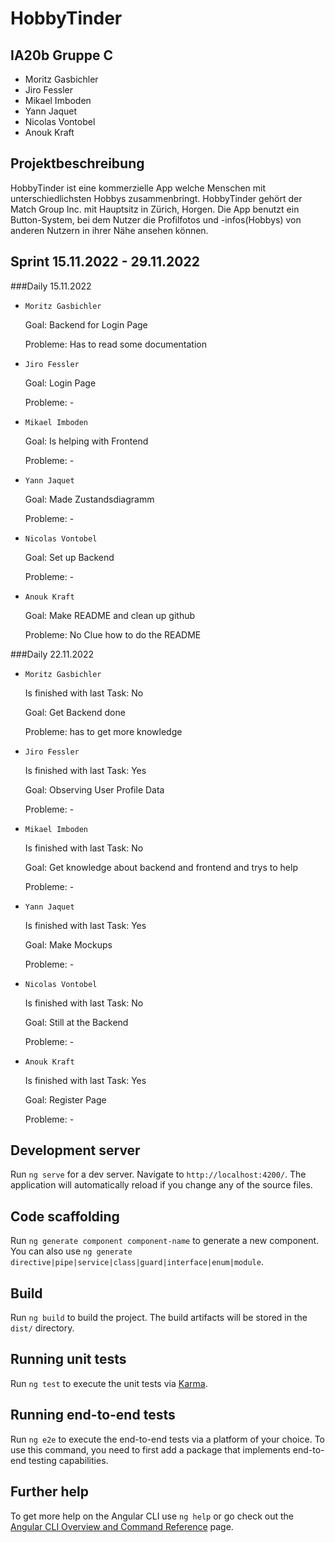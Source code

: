 # HobbyTinder

## IA20b Gruppe C

- Moritz Gasbichler
- Jiro Fessler
- Mikael Imboden
- Yann Jaquet
- Nicolas Vontobel
- Anouk Kraft

## Projektbeschreibung

HobbyTinder ist eine kommerzielle App welche Menschen mit unterschiedlichsten Hobbys
zusammenbringt.
HobbyTinder gehört der Match Group Inc. mit Hauptsitz in Zürich, Horgen.
Die App benutzt ein Button-System,
bei dem Nutzer die Profilfotos und -infos(Hobbys) von anderen Nutzern in ihrer Nähe ansehen können.

## Sprint 15.11.2022 - 29.11.2022
###Daily 15.11.2022

- `Moritz Gasbichler`

  Goal: Backend for Login Page
  
  Probleme: Has to read some documentation
  

- `Jiro Fessler`

  Goal: Login Page

  Probleme: - 
  

- `Mikael Imboden`

  Goal: Is helping with Frontend 

  Probleme: -
  

- `Yann Jaquet`

  Goal: Made Zustandsdiagramm

  Probleme: -
  

- `Nicolas Vontobel`

  Goal: Set up Backend

  Probleme: -
  

- `Anouk Kraft`

  Goal: Make README and clean up github

  Probleme: No Clue how to do the README


###Daily 22.11.2022

- `Moritz Gasbichler`

  Is finished with last Task: No

  Goal: Get Backend done 

  Probleme: has to get more knowledge 


- `Jiro Fessler`

  Is finished with last Task: Yes

  Goal: Observing User Profile Data

  Probleme: - 


- `Mikael Imboden`

  Is finished with last Task: No

  Goal: Get knowledge about backend and frontend and trys to help

  Probleme: - 


- `Yann Jaquet`

  Is finished with last Task: Yes

  Goal: Make Mockups

  Probleme: -


- `Nicolas Vontobel`

  Is finished with last Task: No

  Goal: Still at the Backend

  Probleme: -


- `Anouk Kraft`

  Is finished with last Task: Yes 

  Goal: Register Page

  Probleme: -


## Development server

Run `ng serve` for a dev server. Navigate to `http://localhost:4200/`. The application will automatically reload if you change any of the source files.

## Code scaffolding

Run `ng generate component component-name` to generate a new component. You can also use `ng generate directive|pipe|service|class|guard|interface|enum|module`.

## Build

Run `ng build` to build the project. The build artifacts will be stored in the `dist/` directory.

## Running unit tests

Run `ng test` to execute the unit tests via [Karma](https://karma-runner.github.io).
  
## Running end-to-end tests

Run `ng e2e` to execute the end-to-end tests via a platform of your choice. To use this command, you need to first add a package that implements end-to-end testing capabilities.

## Further help

To get more help on the Angular CLI use `ng help` or go check out the [Angular CLI Overview and Command Reference](https://angular.io/cli) page.



